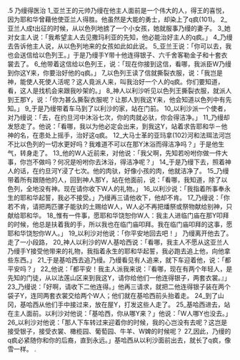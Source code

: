 .5 
乃缦得医治 
1_亚兰王的元帅乃缦在他主人面前是一个伟大的人，得王的喜悦，因为耶和华曾藉他使亚兰人得胜。他虽然是大能的勇士，却染上了q疯(101)。 2_亚兰人成t出征的时候，从以色列地掳了一个小女孩，她就服事乃缦的妻子。 3_她对女主人说：「我希望主人去见撒玛利亚的先知，他必能治好主人的q疯。」 4_乃缦去告诉他主人说，从以色列地来的女孩如此如此说。 5_亚兰王说：「你可以去，我也会送信给以色列王。」于是乃缦手Y带十他连得银子、六千舍客勒金子和十套衣裳去了。 6_他带着这信给以色列王，说：「现在你接到这信，看哪，我派臣W乃缦到你这Y来，你要治好他的q疯。」 7_以色列王读了信就撕裂衣服，说：「我岂是神，能使人死使人活呢？这人竟派人来，叫我治好一个人的q疯。你们要知道，看，这人是找机会来跟我吵架的。」 
8_神人以利沙听见以色列王撕裂衣服，就派人到王那Y，说：「你为甚么撕裂衣服呢？让那人到我这Y来，他会知道以色列中有先知。」 9_于是乃缦带着车马到了以利沙的家，站在门前。 10_以利沙派一个使者，对乃缦说：「去，在约旦河中沐浴七次，你的肉就必驮，你会得洁净。」 11_乃缦却发怒走了。他说：「看哪，我以为他必定会出来，到我这Y，站着求告耶和华－他神的名，在患处上摇手，治好这q疯。 12_大马士革的亚玛拿(102)河和法珥法河岂不比以色列的一切水更好吗？我难道不可以在那Y沐浴而得洁净吗？」于是他生气，转身走了。 13_他的W人近前来，对他说：「我父啊，先知若吩咐你做一件大事，你岂不做吗？何况是吩咐你去沐浴，得洁净呢？」 14_于是乃缦下去，照着神人的话，在约旦河Y浸了七次。他的肉驮，好像小孩的肉，他就洁净了。 
15_乃缦带着所有跟随他的人，回到神人那Y，站在他面前，说：「看哪，我知道，除了以色列，全地没有神。现在请你收下W人的礼物。」 16_以利沙说：「我指着所事奉永生的耶和华起誓，我必不接受。」乃缦再三请他收下，他却不肯。 17_乃缦说：「你若不肯，请把两匹骡子能驮的土赐给W人，W人必不再把燔祭或祭物献给别神，只献给耶和华。 18_惟有一件事，愿耶和华饶恕你W人：我主人进临门庙在那Y叩拜的时候，他总是扶着我的手，所以我也在临门庙叩拜。我在临门庙叩拜的这事，愿耶和华饶恕你W人。」 19_以利沙对他说：「你平安地回去吧！」 
乃缦离开他去了。走了一小段路， 20_神人以利沙的W人基哈西说：「看哪，我主人不愿从这亚兰人乃缦手Y接受他带来的礼物，我指着永生的耶和华起誓，我必跑去追上他，向他拿些东西。」 21_于是基哈西去追乃缦。乃缦看见有人追来，就下车迎着他，说：「都平安吗？」 22_他说：「都平安！我主人派我来说：『看哪，现在有两个年轻人，是先知的门徒，从以法莲山区来到我这Y，请你给他们一他连得银子，两套衣裳。』」 23_乃缦说：「好啊，请收下二他连得。」他再三请求，就把二他连得银子装在两个袋子Y，连同两套衣裳交给两个W人；他们就在基哈西前头抬着走。 24_到了山冈，基哈西从他们手中接过来，放在屋Y，打发这些人走了。 25_基哈西进去，站在主人面前。以利沙对他说：「基哈西，你从哪Y来？」他说：「W人哪Y也没去。」 26_以利沙对他说：「那人下车转过来迎着你的时候，我的心岂没有去呢？这岂是接受银子，接受衣裳、橄榄园、葡萄园、牛羊、W婢的时候呢？ 27_因此，乃缦的q疯必紧随你和你的后裔，直到永远。」基哈西从以利沙面前出去，就长了q疯，像雪一样。 
 .